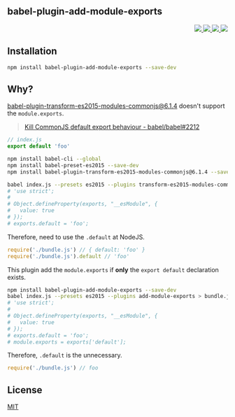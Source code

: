 babel-plugin-add-module-exports
---

<p align="right">
  <a href="https://npmjs.org/package/babel-plugin-add-module-exports">
    <img src="https://img.shields.io/npm/v/babel-plugin-add-module-exports.svg?style=flat-square">
  </a>
  <a href="https://travis-ci.org/59naga/babel-plugin-add-module-exports">
    <img src="http://img.shields.io/travis/59naga/babel-plugin-add-module-exports.svg?style=flat-square">
  </a>
  <a href="https://codeclimate.com/github/59naga/babel-plugin-add-module-exports/coverage">
    <img src="https://img.shields.io/codeclimate/github/59naga/babel-plugin-add-module-exports.svg?style=flat-square">
  </a>
  <a href="https://codeclimate.com/github/59naga/babel-plugin-add-module-exports">
    <img src="https://img.shields.io/codeclimate/coverage/github/59naga/babel-plugin-add-module-exports.svg?style=flat-square">
  </a>
</p>

Installation
---

```bash
npm install babel-plugin-add-module-exports --save-dev
```

Why?
---

[babel-plugin-transform-es2015-modules-commonjs@6.1.4](https://www.npmjs.com/package/babel-plugin-transform-es2015-modules-commonjs) doesn't support the `module.exports`.

> [Kill CommonJS default export behaviour - babel/babel#2212](https://github.com/babel/babel/issues/2212)

```js
// index.js
export default 'foo'
```

```bash
npm install babel-cli --global
npm install babel-preset-es2015 --save-dev
npm install babel-plugin-transform-es2015-modules-commonjs@6.1.4 --save-dev

babel index.js --presets es2015 --plugins transform-es2015-modules-commonjs > bundle.js
# 'use strict';
#
# Object.defineProperty(exports, "__esModule", {
#   value: true
# });
# exports.default = 'foo';
```

Therefore, need to use the `.default` at NodeJS.

```js
require('./bundle.js') // { default: 'foo' }
require('./bundle.js').default // 'foo'
```

This plugin add the `module.exports` if **only** the `export default` declaration exists.

```bash
npm install babel-plugin-add-module-exports --save-dev
babel index.js --presets es2015 --plugins add-module-exports > bundle.js
# 'use strict';
#
# Object.defineProperty(exports, "__esModule", {
#   value: true
# });
# exports.default = 'foo';
# module.exports = exports['default'];
```

Therefore, `.default` is the unnecessary.

```js
require('./bundle.js') // foo
```

License
---
[MIT](http://59naga.mit-license.org/)
